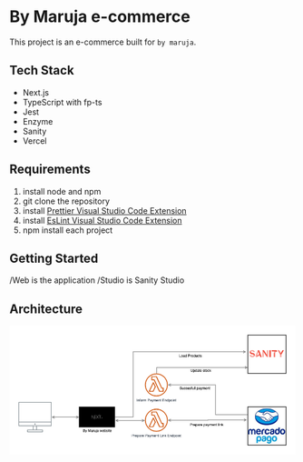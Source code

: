 # By Maruja e-commerce

This project is an e-commerce built for `by maruja`.

## Tech Stack

- Next.js
- TypeScript with fp-ts
- Jest
- Enzyme
- Sanity
- Vercel

## Requirements

1. install node and npm
2. git clone the repository
3. install [Prettier Visual Studio Code Extension](https://prettier.io/)
4. install [EsLint Visual Studio Code Extension](https://marketplace.visualstudio.com/items?itemName=dbaeumer.vscode-eslint)
5. npm install each project

## Getting Started

/Web is the application
/Studio is Sanity Studio

## Architecture

![Architecture Diagram](./architecture-diagram.png)
